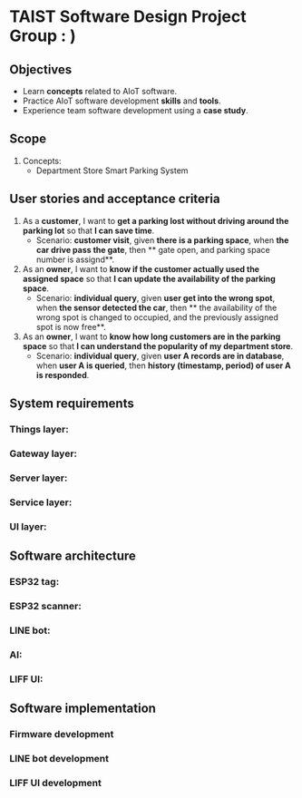 # TAIST Software Design Project Group : )

## Objectives
* Learn **concepts** related to AIoT software.
* Practice AIoT software development **skills** and **tools**.
* Experience team software development using a **case study**.

## Scope
1. Concepts: 
   * Department Store Smart Parking System

## User stories and acceptance criteria
1. As a **customer**, I want to **get a parking lost without driving around the parking lot** so that **I can save time**.
   * Scenario: **customer visit**, given **there is a parking space**, when **the car drive pass the gate**, then ** gate open, and parking space number is assignd**. 
2. As an **owner**, I want to **know if the customer actually used the assigned space** so that **I can update the availability of the parking space**.
   * Scenario: **individual query**, given **user get into the wrong spot**, when **the sensor detected the car**, then ** the availability of the wrong spot is changed to occupied, and the previously assigned spot is now free**.
3. As an **owner**, I want to **know how long customers are in the parking space** so that **I can understand the popularity of my department store**.
   * Scenario: **individual query**, given **user A records are in database**, when **user A is queried**, then **history (timestamp, period) of user A is responded**.
   
## System requirements
### Things layer:

### Gateway layer:

### Server layer:

### Service layer:

### UI layer:

## Software architecture
### ESP32 tag:

### ESP32 scanner:

### LINE bot:

### AI:

### LIFF UI: 

## Software implementation
### Firmware development

### LINE bot development

### LIFF UI development
